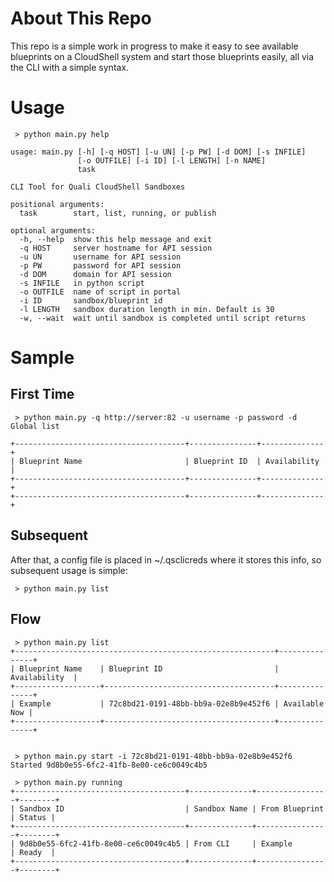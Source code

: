 # About This Repo
This repo is a simple work in progress to make it easy to see available blueprints on a CloudShell system and start those blueprints easily, all via the CLI with a simple syntax.

# Usage
     > python main.py help
    
    usage: main.py [-h] [-q HOST] [-u UN] [-p PW] [-d DOM] [-s INFILE]
                   [-o OUTFILE] [-i ID] [-l LENGTH] [-n NAME]
                   task
    
    CLI Tool for Quali CloudShell Sandboxes
    
    positional arguments:
      task        start, list, running, or publish
    
    optional arguments:
      -h, --help  show this help message and exit
      -q HOST     server hostname for API session
      -u UN       username for API session
      -p PW       password for API session
      -d DOM      domain for API session
      -s INFILE   in python script
      -o OUTFILE  name of script in portal
      -i ID       sandbox/blueprint id
      -l LENGTH   sandbox duration length in min. Default is 30
      -w, --wait  wait until sandbox is completed until script returns
    
# Sample
## First Time
     > python main.py -q http://server:82 -u username -p password -d Global list
    
    +--------------------------------------+---------------+--------------+
    | Blueprint Name                       | Blueprint ID  | Availability |
    +--------------------------------------+---------------+--------------+
    +--------------------------------------+---------------+--------------+

## Subsequent 
After that, a config file is placed in ~/.qsclicreds where it stores this info, so subsequent usage is simple:

     > python main.py list

## Flow
     > python main.py list
    +----------------------------------------------------------+---------------+
    | Blueprint Name    | Blueprint ID                         | Availability  |
    +-------------------+--------------------------------------+---------------+
    | Example           | 72c8bd21-0191-48bb-bb9a-02e8b9e452f6 | Available Now |
    +-------------------+--------------------------------------+---------------+
    
    
     > python main.py start -i 72c8bd21-0191-48bb-bb9a-02e8b9e452f6
    Started 9d8b0e55-6fc2-41fb-8e00-ce6c0049c4b5

     > python main.py running
    +--------------------------------------+--------------+----------------+--------+
    | Sandbox ID                           | Sandbox Name | From Blueprint | Status |
    +--------------------------------------+--------------+----------------+--------+
    | 9d8b0e55-6fc2-41fb-8e00-ce6c0049c4b5 | From CLI     | Example        | Ready  |
    +--------------------------------------+--------------+----------------+--------+

